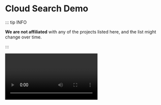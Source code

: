 <script setup lang="ts">
import { onMounted, computed, ref, watch } from "vue";

import { data as cloud } from "@data/url_cloud.data";
import { data as demoForm } from "@data/demo_form.data";

import Radio from "@components/Radio.vue";
import Tabs from "@components/Tabs.vue";
import ButtonGroup from "@components/ButtonGroup.vue";
import Markdown from "@components/Markdown.vue";
import Video from "@components/Video.vue";

const loaded = ref(false);

onMounted(() => {
  Promise.all([
    import("@getcanary/web/components/canary-root.js"),
    import("@getcanary/web/components/canary-provider-cloud.js"),
    import("@getcanary/web/components/canary-content.js"),
    import("@getcanary/web/components/canary-input.js"),
    import("@getcanary/web/components/canary-search.js"),
    import("@getcanary/web/components/canary-search-results.js"),
    import("@getcanary/web/components/canary-callout-discord.js"),
    import("@getcanary/web/components/canary-ask.js"),
    import("@getcanary/web/components/canary-ask-results.js"),
    import("@getcanary/web/components/canary-mode-breadcrumb.js"),
  ]).then(() => {
    loaded.value = true;
  });
});


const projects = ["canary", "dspy", "litellm"] as const;
const project = ref<(typeof projects)[number]>(projects[0]);
const projectKey = computed(() => {
  if (project.value === "canary") {
    return cloud.key;
  }

  if (project.value === "dspy") {
    return "cpab9997bf";
  }

  if (project.value === "litellm") {
    return "cp1a506f13";
  }

  throw new Error();
});

const tabs = ["UI", "Code"] as const;
const tab = ref(tabs[0]);
const tags = ref(null);

watch(project, () => {
  tab.value = tabs[0];
});

const globs = computed(() => {
  if (project.value === "canary") {
    return JSON.stringify([
      { name: "Docs", pattern: "**/docs/**/*" },
      { name: "Github", pattern: "github.com/**/*" },
    ]);
  }

  if (project.value === "dspy") {
    return JSON.stringify([
      { name: "Docs", pattern: "**/docs/**" },
      { name: "API", pattern: "**/api/**" },
      { name: "Github", pattern: "**/github.com/**" },
    ]);
  }

  if (project.value === "litellm") {
    return JSON.stringify([
      { name: "Docs", pattern: "**/docs.litellm.ai/**" },
      { name: "Github", pattern: "**/github.com/**" },
    ]);
  }
});

const question = ref("");
const questions = ref([]);

watch(project, () => {
  if (project.value === "canary") {
    question.value = "vitepress";
    questions.value = [
      "api-base",
      "vitepress supported?",
      "css variable for changing hue?",
    ];
    tags.value = "Local,Cloud";
  }

  if (project.value === "dspy") {
    question.value = "retrieval";
    questions.value = [
      "colbert",
      "filtering in retrieval?",
      "what is mi..ppro?",
      "built-in datasets list"
    ];
    tags.value = null;
  }

    if (project.value === "litellm") {
    question.value = "openai";
    questions.value = [
      "how to limit api cost?",
      "what models are supported?",
      "guardrails",
    ];
    tags.value = "All,Proxy"
  }
}, { immediate: true });
</script>

# Cloud Search Demo

::: tip INFO

**We are not affiliated** with any of the projects listed here, and the list might change over time.

:::

<Video id="hQVTgrdDzmoDOvrbpQdivP8IRUe5pqaXmnqgnTudGOQ" />

<div class="mt-6 flex flex-col gap-2">
  <hr class="my-1" />
  <div class="flex flex-row gap-4 items-center">
    <span class="text-sm font-semibold">Sources</span>
    <Radio :values="projects" :selected="project" @update:selected="project = $event" />
  </div>
  <hr class="my-1" />
  <div class="flex flex-row gap-4 items-center">
    <span class="text-sm font-semibold">Examples</span>
    <ButtonGroup :values="questions" @update:selected="question = $event" />
  </div>
  <hr class="my-1" />
</div>

<div class="container flex flex-col gap-2 mt-4" v-if="loaded">
  <Tabs :values="tabs" :selected="tab" @update:selected="tab = $event" />

  <canary-root framework="vitepress" :key="question" :query="question" v-show="tab === 'UI'">
    <canary-provider-cloud :api-base="cloud.base" :project-key="projectKey">
      <canary-content>
        <canary-filter-tags slot="head" :tags="tags" v-if="tags"></canary-filter-tags>
        <canary-input slot="input"></canary-input>
        <canary-search slot="mode">
          <canary-filter-tabs-glob slot="head" :tabs="globs"></canary-filter-tabs-glob>
          <canary-search-results slot="body"></canary-search-results>
        </canary-search>
        <canary-ask slot="mode">
          <canary-ask-results slot="body"></canary-ask-results>
        </canary-ask>
      </canary-content>
    </canary-provider-cloud>
  </canary-root>

  <template v-if="tab === 'Code'">

  <Markdown>

```html-vue{5-11}
<canary-root framework="vitepress">
  <canary-provider-cloud api-base="<API_BASE>" project-key="<API_KEY>">
    <canary-content>{{ tags ? `\n      <canary-filter-tags slot="head" tags="${tags}"></canary-filter-tags>` : "" }}
      <canary-input slot="input"></canary-input>
      <canary-search slot="mode">
        <canary-filter-tabs-glob slot="head" tabs={JSON.stringify(tabs)}></canary-filter-tabs-glob>
        <canary-search-results slot="body"></canary-search-results>
      </canary-search>
      <canary-ask slot="mode">
        <canary-ask-results slot="body"></canary-ask-results>
      </canary-ask>
    </canary-content>
  </canary-provider-cloud>
</canary-root>
```

  </Markdown>

  </template>
</div>

::: tip Wanna try it out with your project?

<a :href="demoForm.url" target="_blank">Fill out the form</a>, and we'll send you a link. No strings attached.

:::

<style scoped>
canary-root {
  --canary-content-max-width: 690px;
  --canary-content-max-height: 500px;
  --canary-color-primary-c: 0.05;
  --canary-color-primary-h: 90;
}
</style>
